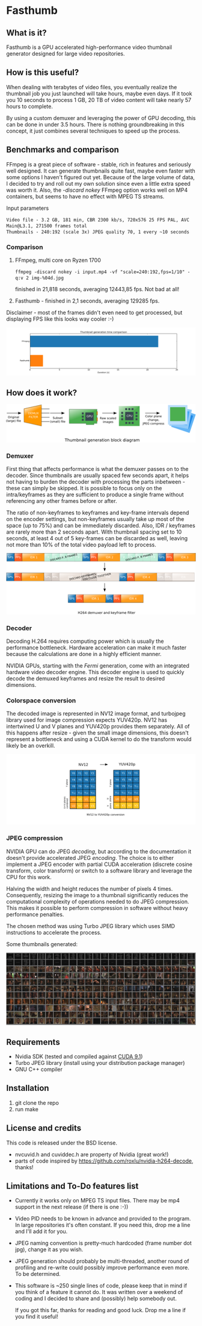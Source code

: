 # Fasthumb

 ## What is it?

 Fasthumb is a GPU accelerated high-performance video thumbnail generator
 designed for large video repositories.

 ## How is this useful?

 When dealing with terabytes of video files, you eventually realize the thumbnail
 job you just launched will take hours, maybe even days. If it took you 10 seconds
 to process 1 GB, 20 TB of video content will take nearly 57 hours to complete.

 By using a custom demuxer and leveraging the power of GPU decoding, this can
 be done in under 3.5 hours. There is nothing groundbreaking in this concept, it
 just combines several techniques to speed up the process.

 ## Benchmarks and comparison

 FFmpeg is a great piece of software - stable, rich in features and seriously
 well designed. It can generate thumbnails quite fast, maybe even faster with
 some options I haven't figured out yet. Because of the large volume of data, I
 decided to try and roll out my own solution since even a little extra speed
 was worth it. Also, the _-discard nokey_ FFmpeg option works well on MP4
 containers, but seems to have no effect with MPEG TS streams.

Input parameters

    Video file - 3.2 GB, 181 min, CBR 2300 kb/s, 720x576 25 FPS PAL, AVC Main@L3.1, 271500 frames total
    Thumbnails - 240:192 (scale 3x) JPEG quality 70, 1 every ~10 seconds

 ### Comparison

 1. FFmpeg, multi core on Ryzen 1700

        ffmpeg -discard nokey -i input.mp4 -vf "scale=240:192,fps=1/10" -q:v 2 img-%04d.jpg

    finished in 21,818 seconds, averaging 12443,85 fps. Not bad at all!

 2. Fasthumb - finished in 2,1 seconds, averaging 129285 fps.

 Disclaimer - most of the frames didn't even need to get processed, but
 displaying FPS like this looks way cooler :-)

 ![SD encoding benchmark](img/3h_comparison_bench.png)


 ## How does it work?

 ![Block diagram](img/block_diagram.png)


 ### Demuxer

 First thing that affects performance is what the demuxer passes on to the
 decoder.  Since thumbnails are usually spaced few seconds apart, it helps not
 having to burden the decoder with processing the parts inbetween - these can
 simply be skipped. It is possible to focus only on the intra/keyframes as they
 are sufficient to produce a single frame without referencing any other frames
 before or after.
 
 The ratio of non-keyframes to keyframes and key-frame intervals depend on the
 encoder settings, but non-keyframes usually take up most of the space (up to
 75%) and can be immediately discarded. Also, IDR / keyframes are rarely more
 than 2 seconds apart. With thumbnail spacing set to 10 seconds, at least 4 out
 of 5 key-frames can be discarded as well, leaving not more than 10% of the
 total video payload left to process. 
  
 ![Discarding packets](img/demux_filtering.png)

 ### Decoder

 Decoding H.264 requires computing power which is usually the performance
 bottleneck. Hardware acceleration can make it much faster because the
 calculations are done in a highly efficient manner.

 NVIDIA GPUs, starting with the _Fermi_ generation, come with an integrated
 hardware video decoder engine. This decoder engine is used to quickly decode
 the demuxed keyframes and resize the result to desired dimensions.

 ### Colorspace conversion

 The decoded image is represented in NV12 image format, and turbojpeg library
 used for image compression expects YUV420p. NV12 has intertwined U and V planes
 and YUV420p provides them separately. All of this happens after resize - given
 the small image dimensions, this doesn't represent a bottleneck and using a
 CUDA kernel to do the transform would likely be an overkill.

 ![Colorspace conversion](img/nv12uyuv420p.png)

 ### JPEG compression

 NVIDIA GPU can do JPEG _decoding_, but according to the documentation it
 doesn't provide accelerated JPEG _encoding_. The choice is to either implement
 a JPEG encoder with partial CUDA acceleration (discrete cosine transform, color
 transform) or switch to a software library and leverage the CPU for this work.

 Halving the width and height reduces the number of pixels 4 times. Consequently,
 resizing the image to a thumbnail significantly reduces the computational
 complexity of operations needed to do JPEG compression. This makes it
 possible to perform compression in software without heavy performance
 penalties.

 The chosen method was using Turbo JPEG library which uses SIMD instructions
 to accelerate the process.

 Some thumbnails generated:

 ![Output thumbnails](img/thumbnails.jpg)

 ## Requirements

 - Nvidia SDK (tested and compiled against [CUDA 9.1](https://developer.nvidia.com/cuda-91-download-archive))
 - Turbo JPEG library (install using your distribution package manager) 
 - GNU C++ compiler
 
 ## Installation

 1. git clone the repo
 2. run make

 ## License and credits

 This code is released under the BSD license. 

 - nvcuvid.h and cuviddec.h are property of Nvidia (great work!)
 - parts of code inspired by https://github.com/roxlu/nvidia-h264-decode, thanks!


 ## Limitations and To-Do features list

 - Currently it works only on MPEG TS input files. There may be mp4 support
   in the next release (if there is one :-))

 - Video PID needs to be known in advance and provided to the program. In
   large repositories it's often constant. If you need this, drop me a line and
   I'll add it for you.

 - JPEG naming convention is pretty-much hardcoded (frame number dot jpg), 
   change it as you wish.

 - JPEG generation should probably be multi-threaded, another round of
   profiling and re-write could possibly improve performance even more. To be
   determined.

 - This software is ~250 single lines of code, please keep that in mind if you
   think of a feature it cannot do. It was written over a weekend of coding and
   I decided to share and (possibly) help somebody out.
   
   If you got this far, thanks for reading and good luck. Drop me a line if 
   you find it useful!
